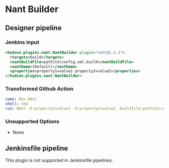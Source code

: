# Nant Builder

## Designer pipeline

### Jenkins input

```xml
<hudson.plugins.nant.NantBuilder plugin="nant@1.4.3">
  <targets>build</targets>
  <nantBuildFile>path\to\config.xml.build</nantBuildFile>
  <nantName>(Default)</nantName>
  <properties>property1=value1 property2=value2</properties>
</hudson.plugins.nant.NantBuilder>
```

### Transformed Github Action

```yaml
name: Run NAnt
shell: cmd
run: NAnt -D:property1=value1 -D:property2=value2 -buildfile:path\to\config.xml.build build
```

### Unsupported Options

- None

## Jenkinsfile pipeline

This plugin is not supported in Jenkinsfile pipelines.
